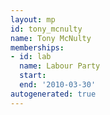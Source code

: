 ```yaml
---
layout: mp
id: tony_mcnulty
name: Tony McNulty
memberships:
- id: lab
  name: Labour Party
  start: 
  end: '2010-03-30'
autogenerated: true
---
```

